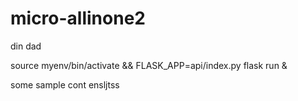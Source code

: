 # micro-allinone2

din
dad



source myenv/bin/activate && FLASK_APP=api/index.py flask run &

some sample cont ensljtss
